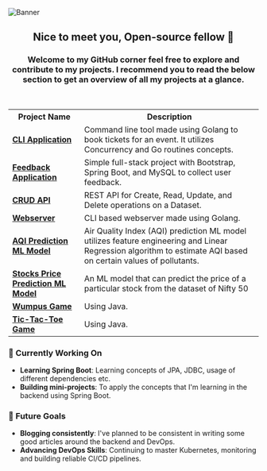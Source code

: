 ![Banner](https://github.com/user-attachments/assets/4fb2a12f-ed65-4569-a555-8cd66b24b883)


<h2 align="center">Nice to meet you, Open-source fellow 👋</h2>
<h3 align="center">Welcome to my GitHub corner feel free to explore and contribute to my projects. I recommend you to read the below section to get an overview of all my projects at a glance.</h3><br>

<div align="center">
  <table>
    <tr>
      <th>Project Name</th>
      <th>Description</th>
    </tr>
    <tr>
      <td><a href="https://github.com/yourusername/cli-application" target="_blank"><b>CLI Application</b></a></td>
      <td>Command line tool made using Golang to book tickets for an event. It utilizes Concurrency and Go routines concepts.</td>
    </tr>
    <tr>
      <td><a href="https://github.com/yourusername/feedback-application" target="_blank"><b>Feedback Application</b></a></td>
      <td>Simple full-stack project with Bootstrap, Spring Boot, and MySQL to collect user feedback.</td>
    </tr>
    <tr>
      <td><a href="https://github.com/yourusername/crud-api" target="_blank"><b>CRUD API</b></a></td>
      <td>REST API for Create, Read, Update, and Delete operations on a Dataset.</td>
    </tr>
    <tr>
      <td><a href="https://github.com/yourusername/webserver" target="_blank"><b>Webserver</b></a></td>
      <td>CLI based webserver made using Golang.</td>
    </tr>
    <tr>
      <td><a href="https://github.com/yourusername/aqi-prediction-ml" target="_blank"><b>AQI Prediction ML Model</b></a></td>
      <td>Air Quality Index (AQI) prediction ML model utilizes feature engineering and Linear Regression algorithm to estimate AQI based on certain values of pollutants.</td>
    </tr>
    <tr>
      <td><a href="https://github.com/yourusername/stocks-price-prediction" target="_blank"><b>Stocks Price Prediction ML Model</b></a></td>
      <td> An ML model that can predict the price of a particular stock from the dataset of Nifty 50</td>
    </tr>
    <tr>
      <td><a href="https://github.com/yourusername/wumpus-game" target="_blank"><b>Wumpus Game</b></a></td>
      <td>Using Java.</td>
    </tr>
    <tr>
      <td><a href="https://github.com/yourusername/tic-tac-toe" target="_blank"><b>Tic-Tac-Toe Game</b></a></td>
      <td>Using Java.</td>
    </tr>
  </table>
</div>


### 🌱 Currently Working On

- **Learning Spring Boot**: Learning concepts of JPA, JDBC, usage of different dependencies etc.
- **Building mini-projects**: To apply the concepts that I'm learning in the backend using Spring Boot.


### 🔭 Future Goals

- **Blogging consistently**: I've planned to be consistent in writing some good articles around the backend and DevOps.
- **Advancing DevOps Skills**: Continuing to master Kubernetes, monitoring and building reliable CI/CD pipelines.
